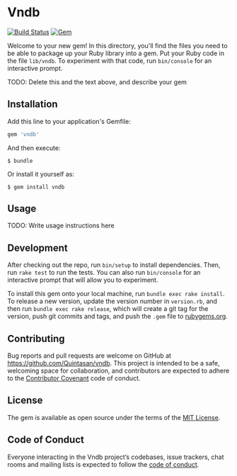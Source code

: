 # Vndb

[![Build Status](https://travis-ci.com/Quintasan/vndb.svg?branch=master)](https://travis-ci.com/Quintasan/vndb)
[![Gem](https://img.shields.io/gem/v/vndb)](https://rubygems.org/gems/vndb)

Welcome to your new gem! In this directory, you'll find the files you need to be able to package up your Ruby library into a gem. Put your Ruby code in the file `lib/vndb`. To experiment with that code, run `bin/console` for an interactive prompt.

TODO: Delete this and the text above, and describe your gem

## Installation

Add this line to your application's Gemfile:

```ruby
gem 'vndb'
```

And then execute:

    $ bundle

Or install it yourself as:

    $ gem install vndb

## Usage

TODO: Write usage instructions here

## Development

After checking out the repo, run `bin/setup` to install dependencies. Then, run `rake test` to run the tests. You can also run `bin/console` for an interactive prompt that will allow you to experiment.

To install this gem onto your local machine, run `bundle exec rake install`. To release a new version, update the version number in `version.rb`, and then run `bundle exec rake release`, which will create a git tag for the version, push git commits and tags, and push the `.gem` file to [rubygems.org](https://rubygems.org).

## Contributing

Bug reports and pull requests are welcome on GitHub at https://github.com/Quintasan/vndb. This project is intended to be a safe, welcoming space for collaboration, and contributors are expected to adhere to the [Contributor Covenant](http://contributor-covenant.org) code of conduct.

## License

The gem is available as open source under the terms of the [MIT License](https://opensource.org/licenses/MIT).

## Code of Conduct

Everyone interacting in the Vndb project’s codebases, issue trackers, chat rooms and mailing lists is expected to follow the [code of conduct](https://github.com/Quintasan/vndb/blob/master/CODE_OF_CONDUCT.md).
